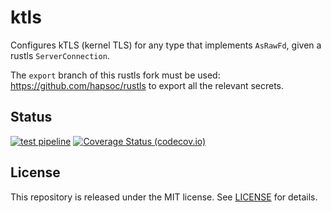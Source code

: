 # ktls

Configures kTLS (kernel TLS) for any type that implements `AsRawFd`, given a
rustls `ServerConnection`.

The `export` branch of this rustls fork must be used:
https://github.com/hapsoc/rustls to export all the relevant secrets.

## Status

[![test pipeline](https://github.com/hapsoc/ktls/actions/workflows/test.yml/badge.svg)](https://github.com/hapsoc/ktls/actions/workflows/test.yml?query=branch%3Amain)
[![Coverage Status (codecov.io)](https://codecov.io/gh/hapsoc/ktls/branch/main/graph/badge.svg)](https://codecov.io/gh/hapsoc/ktls/)

## License

This repository is released under the MIT license. See [LICENSE](./LICENSE) for
details.
